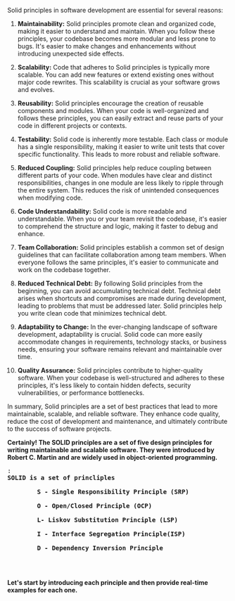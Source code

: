 Solid principles in software development are essential for several reasons:

1. **Maintainability:** Solid principles promote clean and organized code, making it easier to understand and maintain. When you follow these principles, your codebase becomes more modular and less prone to bugs. It's easier to make changes and enhancements without introducing unexpected side effects.

2. **Scalability:** Code that adheres to Solid principles is typically more scalable. You can add new features or extend existing ones without major code rewrites. This scalability is crucial as your software grows and evolves.

3. **Reusability:** Solid principles encourage the creation of reusable components and modules. When your code is well-organized and follows these principles, you can easily extract and reuse parts of your code in different projects or contexts.

4. **Testability:** Solid code is inherently more testable. Each class or module has a single responsibility, making it easier to write unit tests that cover specific functionality. This leads to more robust and reliable software.

5. **Reduced Coupling:** Solid principles help reduce coupling between different parts of your code. When modules have clear and distinct responsibilities, changes in one module are less likely to ripple through the entire system. This reduces the risk of unintended consequences when modifying code.

6. **Code Understandability:** Solid code is more readable and understandable. When you or your team revisit the codebase, it's easier to comprehend the structure and logic, making it faster to debug and enhance.

7. **Team Collaboration:** Solid principles establish a common set of design guidelines that can facilitate collaboration among team members. When everyone follows the same principles, it's easier to communicate and work on the codebase together.

8. **Reduced Technical Debt:** By following Solid principles from the beginning, you can avoid accumulating technical debt. Technical debt arises when shortcuts and compromises are made during development, leading to problems that must be addressed later. Solid principles help you write clean code that minimizes technical debt.

9. **Adaptability to Change:** In the ever-changing landscape of software development, adaptability is crucial. Solid code can more easily accommodate changes in requirements, technology stacks, or business needs, ensuring your software remains relevant and maintainable over time.

10. **Quality Assurance:** Solid principles contribute to higher-quality software. When your codebase is well-structured and adheres to these principles, it's less likely to contain hidden defects, security vulnerabilities, or performance bottlenecks.

In summary, Solid principles are a set of best practices that lead to more maintainable, scalable, and reliable software. They enhance code quality, reduce the cost of development and maintenance, and ultimately contribute to the success of software projects.

**Certainly! The SOLID principles are a set of five design principles for writing maintainable and scalable software. They were introduced by Robert C. Martin and are widely used in object-oriented programming.**

<pre>:
<b>SOLID is a set of princliples<br/>
        S - Single Responsibility Principle (SRP) <br/>
        O - Open/Closed Principle (OCP) <br />
        L- Liskov Substitution Principle (LSP) <br/>
        I - Interface Segregation Principle(ISP)<br/>
        D - Dependency Inversion Principle<br/>
</b>

</pre>

**Let's start by introducing each principle and then provide real-time examples for each one.**
